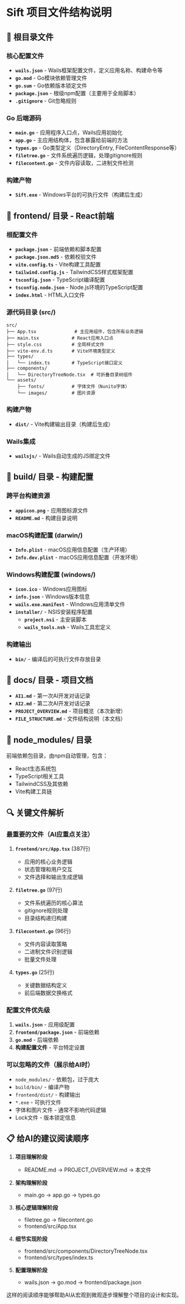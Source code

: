 # Sift 项目文件结构说明

## 📁 根目录文件

### 核心配置文件
- **`wails.json`** - Wails框架配置文件，定义应用名称、构建命令等
- **`go.mod`** - Go模块依赖管理文件
- **`go.sum`** - Go依赖版本锁定文件
- **`package.json`** - 根级npm配置（主要用于全局脚本）
- **`.gitignore`** - Git忽略规则

### Go 后端源码
- **`main.go`** - 应用程序入口点，Wails应用初始化
- **`app.go`** - 主应用结构体，包含暴露给前端的方法
- **`types.go`** - Go类型定义（DirectoryEntry, FileContentResponse等）
- **`filetree.go`** - 文件系统遍历逻辑，处理gitignore规则
- **`filecontent.go`** - 文件内容读取，二进制文件检测

### 构建产物
- **`Sift.exe`** - Windows平台的可执行文件（构建后生成）

## 📁 frontend/ 目录 - React前端

### 根配置文件
- **`package.json`** - 前端依赖和脚本配置
- **`package.json.md5`** - 依赖校验文件
- **`vite.config.ts`** - Vite构建工具配置
- **`tailwind.config.js`** - TailwindCSS样式框架配置
- **`tsconfig.json`** - TypeScript编译配置
- **`tsconfig.node.json`** - Node.js环境的TypeScript配置
- **`index.html`** - HTML入口文件

### 源代码目录 (src/)
```
src/
├── App.tsx              # 主应用组件，包含所有业务逻辑
├── main.tsx            # React应用入口点
├── style.css           # 全局样式文件
├── vite-env.d.ts       # Vite环境类型定义
├── types/
│   └── index.ts        # TypeScript接口定义
├── components/
│   └── DirectoryTreeNode.tsx  # 可折叠目录树组件
└── assets/
    ├── fonts/          # 字体文件（Nunito字体）
    └── images/         # 图片资源
```

### 构建产物
- **`dist/`** - Vite构建输出目录（构建后生成）

### Wails集成
- **`wailsjs/`** - Wails自动生成的JS绑定文件

## 📁 build/ 目录 - 构建配置

### 跨平台构建资源
- **`appicon.png`** - 应用图标源文件
- **`README.md`** - 构建目录说明

### macOS构建配置 (darwin/)
- **`Info.plist`** - macOS应用信息配置（生产环境）
- **`Info.dev.plist`** - macOS应用信息配置（开发环境）

### Windows构建配置 (windows/)
- **`icon.ico`** - Windows应用图标
- **`info.json`** - Windows版本信息
- **`wails.exe.manifest`** - Windows应用清单文件
- **`installer/`** - NSIS安装程序配置
  - **`project.nsi`** - 主安装脚本
  - **`wails_tools.nsh`** - Wails工具宏定义

### 构建输出
- **`bin/`** - 编译后的可执行文件存放目录

## 📁 docs/ 目录 - 项目文档

- **`AI1.md`** - 第一次AI开发对话记录
- **`AI2.md`** - 第二次AI开发对话记录
- **`PROJECT_OVERVIEW.md`** - 项目概览（本次新增）
- **`FILE_STRUCTURE.md`** - 文件结构说明（本文档）

## 📁 node_modules/ 目录

前端依赖包目录，由npm自动管理，包含：
- React生态系统包
- TypeScript相关工具
- TailwindCSS及其依赖
- Vite构建工具链

## 🔍 关键文件解析

### 最重要的文件（AI应重点关注）

1. **`frontend/src/App.tsx`** (387行)
   - 应用的核心业务逻辑
   - 状态管理和用户交互
   - 文件选择和输出生成逻辑

2. **`filetree.go`** (97行)
   - 文件系统遍历的核心算法
   - gitignore规则处理
   - 目录结构递归构建

3. **`filecontent.go`** (96行)
   - 文件内容读取策略
   - 二进制文件识别逻辑
   - 批量文件处理

4. **`types.go`** (25行)
   - 关键数据结构定义
   - 前后端数据交换格式

### 配置文件优先级

1. **`wails.json`** - 应用级配置
2. **`frontend/package.json`** - 前端依赖
3. **`go.mod`** - 后端依赖
4. **构建配置文件** - 平台特定设置

### 可以忽略的文件（展示给AI时）

- `node_modules/` - 依赖包，过于庞大
- `build/bin/` - 编译产物
- `frontend/dist/` - 构建输出
- `*.exe` - 可执行文件
- 字体和图片文件 - 通常不影响代码逻辑
- Lock文件 - 版本锁定信息

## 📋 给AI的建议阅读顺序

1. **项目理解阶段**
   - README.md → PROJECT_OVERVIEW.md → 本文件

2. **架构理解阶段**
   - main.go → app.go → types.go

3. **核心逻辑理解阶段**
   - filetree.go → filecontent.go
   - frontend/src/App.tsx

4. **细节实现阶段**
   - frontend/src/components/DirectoryTreeNode.tsx
   - frontend/src/types/index.ts

5. **配置理解阶段**
   - wails.json → go.mod → frontend/package.json

这样的阅读顺序能够帮助AI从宏观到微观逐步理解整个项目的设计和实现。 